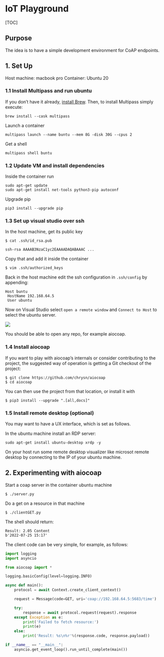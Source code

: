 
# IoT Playground

[TOC]

## Purpose

The idea is to have a simple development environment for CoAP endpoints.

## 1. Set Up

Host machine: macbook pro
Container: Ubuntu 20

### 1.1 Install Multipass and run ubuntu

If you don’t have it already, [install Brew](https://brew.sh/). Then, to install Multipass simply execute:

```shell
brew install --cask multipass
```

Launch a container

```shell
multipass launch --name buntu --mem 8G -disk 30G --cpus 2 
```

Get a shell

```shell
multipass shell buntu
```

### 1.2 Update VM and install dependencies

Inside the container run
```shell
sudo apt-get update
sudo apt-get install net-tools python3-pip autoconf
```

Upgrade pip

```shell
pip3 install --upgrade pip
```

### 1.3 Set up visual studio over ssh

In the host machine, get its public key

```shell
$ cat .ssh/id_rsa.pub

ssh-rsa AAAAB3NzaC1yc2EAAAADAQABAAAC ...
```

Copy that and add it inside the container

```shell
$ vim .ssh/authorized_keys
```

Back in the host machine edit the ssh configuration in `.ssh/config` by appending:

```
Host buntu
 HostName 192.168.64.5
 User ubuntu
```

Now on Visual Studio select `open a remote window` and  `Connect to Host` to select the ubuntu server.

![](http://notes.nomadiclab.com/uploads/upload_18de2b0758113bda16b6de8b5c8710f7.png)

You should be able to open any repo, for example aiocoap.


### 1.4 Install aiocoap

If you want to play with aiocoap’s internals or consider contributing to the project, the suggested way of operation is getting a Git checkout of the project:

```shell
$ git clone https://github.com/chrysn/aiocoap
$ cd aiocoap
```

You can then use the project from that location, or install it with

```shell
$ pip3 install --upgrade ".[all,docs]"
```

### 1.5 Install remote desktop (optional)

You may want to have a UX interface, which is set as follows.

In the ubuntu machine install an RDP server:
```
sudo apt-get install ubuntu-desktop xrdp -y
```

On your host run some remote desktop visualizer like microsot remote desktop by connecting to the IP of your ubuntu machine.

## 2. Experimenting with aiocoap

Start a coap server in the container ubuntu machine
```shell
$ ./server.py 
```
Do a get on a resource in that machine

```shell
$ ./clientGET.py
```

The shell should return:
```
Result: 2.05 Content
b'2022-07-25 15:17'
```
The client code can be very simple, for example, as follows:

```python
import logging
import asyncio

from aiocoap import *

logging.basicConfig(level=logging.INFO)

async def main():
    protocol = await Context.create_client_context()

    request = Message(code=GET, uri='coap://192.168.64.5:5683/time')

    try:
        response = await protocol.request(request).response
    except Exception as e:
        print('Failed to fetch resource:')
        print(e)
    else:
        print('Result: %s\n%r'%(response.code, response.payload))

if __name__ == "__main__":
    asyncio.get_event_loop().run_until_complete(main())
```

